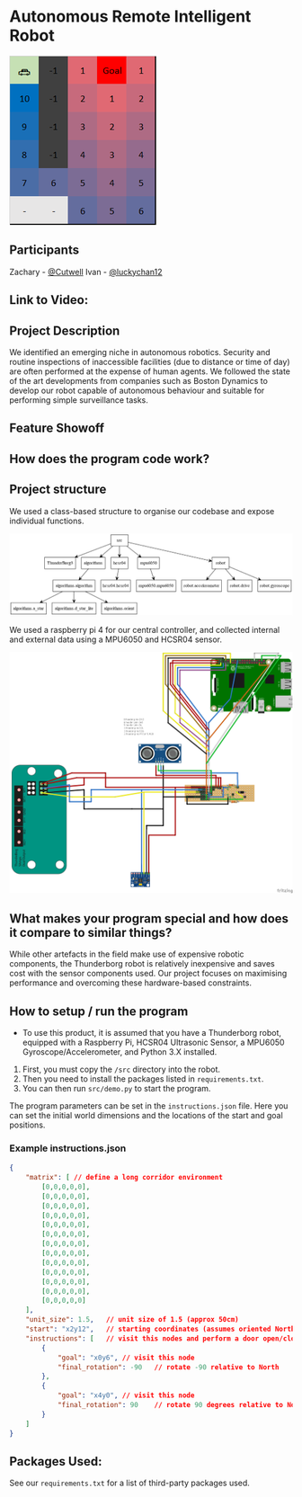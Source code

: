 # Autonomous Remote Intelligent Robot
![D* Lite example](/.github/images/example.gif)

## Participants
Zachary - [@Cutwell](https://github.com/Cutwell)
Ivan - [@luckychan12](https://github.com/luckychan12)

## Link to Video:

## Project Description 
We identified an emerging niche in autonomous robotics. Security and routine inspections of inaccessible facilities (due to distance or time of day) are often performed at the expense of human agents. We followed the state of the art developments from companies such as Boston Dynamics to develop our robot capable of autonomous behaviour and suitable for performing simple surveillance tasks.

## Feature Showoff


## How does the program code work?

## Project structure
We used a class-based structure to organise our codebase and expose individual functions.

![Project tree structure](/.github/images/project_structure.png)

We used a raspberry pi 4 for our central controller, and collected internal and external data using a MPU6050 and HCSR04 sensor.

![Project tree structure](/.github/images/hardware_structure.png)

## What makes your program special and how does it compare to similar things?
While other artefacts in the field make use of expensive robotic components, the Thunderborg robot is relatively inexpensive and saves cost with the sensor components used. Our project focuses on maximising performance and overcoming these hardware-based constraints.

## How to setup / run the program
- To use this product, it is assumed that you have a Thunderborg robot, equipped with a Raspberry Pi, HCSR04 Ultrasonic Sensor, a MPU6050 Gyroscope/Accelerometer, and Python 3.X installed.

1. First, you must copy the `/src` directory into the robot. 
2. Then you need to install the packages listed in `requirements.txt`.
3. You can then run `src/demo.py` to start the program.

The program parameters can be set in the `instructions.json` file. Here you can set the initial world dimensions and the locations of the start and goal positions. 

### Example instructions.json
```json
{
    "matrix": [ // define a long corridor environment
        [0,0,0,0,0],
        [0,0,0,0,0],
        [0,0,0,0,0],
        [0,0,0,0,0],
        [0,0,0,0,0],
        [0,0,0,0,0],
        [0,0,0,0,0],
        [0,0,0,0,0],
        [0,0,0,0,0],
        [0,0,0,0,0],
        [0,0,0,0,0],
        [0,0,0,0,0],
        [0,0,0,0,0]
    ],
    "unit_size": 1.5,   // unit size of 1.5 (approx 50cm)
    "start": "x2y12",   // starting coordinates (assumes oriented North)
    "instructions": [   // visit this nodes and perform a door open/close check
        {
            "goal": "x0y6", // visit this node
            "final_rotation": -90   // rotate -90 relative to North
        },
        {
            "goal": "x4y0", // visit this node
            "final_rotation": 90    // rotate 90 degrees relative to North
        }
    ]
}
```

## Packages Used:
See our `requirements.txt` for a list of third-party packages used.